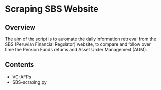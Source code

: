 # Scraping SBS Website

## Overview

The aim of the script is to automate the daily information retrieval from the SBS (Peruvian Financial Regulator) website, to compare and follow over time the Pension Funds returns and Asset Under Management (AUM).

## Contents
* VC-AFPs
* SBS-scraping.py
